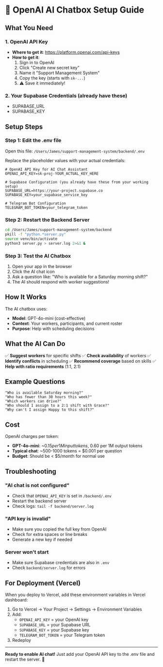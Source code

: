 # 🤖 OpenAI AI Chatbox Setup Guide

## What You Need

### 1. OpenAI API Key
- **Where to get it**: https://platform.openai.com/api-keys
- **How to get it**:
  1. Sign in to OpenAI
  2. Click "Create new secret key"
  3. Name it "Support Management System"
  4. Copy the key (starts with `sk-...`)
  5. ⚠️ Save it immediately!

### 2. Your Supabase Credentials (already have these)
- SUPABASE_URL
- SUPABASE_KEY

## Setup Steps

### Step 1: Edit the .env file

Open this file: `/Users/James/support-management-system/backend/.env`

Replace the placeholder values with your actual credentials:

```env
# OpenAI API Key for AI Chat Assistant
OPENAI_API_KEY=sk-proj-YOUR_ACTUAL_KEY_HERE

# Supabase Configuration (you already have these from your working setup)
SUPABASE_URL=https://your-project.supabase.co
SUPABASE_KEY=your_supabase_service_key

# Telegram Bot Configuration
TELEGRAM_BOT_TOKEN=your_telegram_token
```

### Step 2: Restart the Backend Server

```bash
cd /Users/James/support-management-system/backend
pkill -f "python.*server.py"
source venv/bin/activate
python3 server.py > server.log 2>&1 &
```

### Step 3: Test the AI Chatbox

1. Open your app in the browser
2. Click the AI chat icon
3. Ask a question like: "Who is available for a Saturday morning shift?"
4. The AI should respond with worker suggestions!

## How It Works

The AI chatbox uses:
- **Model**: GPT-4o-mini (cost-effective)
- **Context**: Your workers, participants, and current roster
- **Purpose**: Help with scheduling decisions

## What the AI Can Do

✅ **Suggest workers** for specific shifts
✅ **Check availability** of workers
✅ **Identify conflicts** in scheduling
✅ **Recommend coverage** based on skills
✅ **Help with ratio requirements** (1:1, 2:1)

## Example Questions

```
"Who is available Saturday morning?"
"Who has fewer than 30 hours this week?"
"Which workers can drive?"
"Who should I assign to a 2:1 shift with Grace?"
"Why can't I assign Happy to this shift?"
```

## Cost

OpenAI charges per token:
- **GPT-4o-mini**: ~$0.15 per 1M input tokens, ~$0.60 per 1M output tokens
- **Typical chat**: ~500-1000 tokens = $0.001 per question
- **Budget**: Should be < $5/month for normal use

## Troubleshooting

### "AI chat is not configured"
- Check that `OPENAI_API_KEY` is set in `/backend/.env`
- Restart the backend server
- Check logs: `tail -f backend/server.log`

### "API key is invalid"
- Make sure you copied the full key from OpenAI
- Check for extra spaces or line breaks
- Generate a new key if needed

### Server won't start
- Make sure Supabase credentials are also in `.env`
- Check `backend/server.log` for errors

## For Deployment (Vercel)

When you deploy to Vercel, add these environment variables in Vercel dashboard:

1. Go to Vercel → Your Project → Settings → Environment Variables
2. Add:
   - `OPENAI_API_KEY` = your OpenAI key
   - `SUPABASE_URL` = your Supabase URL
   - `SUPABASE_KEY` = your Supabase key
   - `TELEGRAM_BOT_TOKEN` = your Telegram token
3. Redeploy

---

**Ready to enable AI chat!** Just add your OpenAI API key to the .env file and restart the server. 🚀
